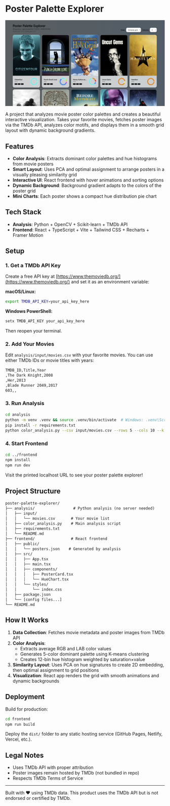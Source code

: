 # Poster Palette Explorer

![App screenshot](docs/Screenshot-2025-08-17-101131.png)

A project that analyzes movie poster color palettes and creates a beautiful interactive visualization. Takes your favorite movies, fetches poster images via the TMDb API, analyzes color motifs, and displays them in a smooth grid layout with dynamic background gradients.

## Features

- **Color Analysis**: Extracts dominant color palettes and hue histograms from movie posters
- **Smart Layout**: Uses PCA and optimal assignment to arrange posters in a visually pleasing similarity grid
- **Interactive UI**: React frontend with hover animations and sorting options
- **Dynamic Background**: Background gradient adapts to the colors of the poster grid
- **Mini Charts**: Each poster shows a compact hue distribution pie chart

## Tech Stack

- **Analysis**: Python + OpenCV + Scikit-learn + TMDb API
- **Frontend**: React + TypeScript + Vite + Tailwind CSS + Recharts + Framer Motion

## Setup

### 1. Get a TMDb API Key

Create a free API key at [https://www.themoviedb.org/](https://www.themoviedb.org/) and set it as an environment variable:

**macOS/Linux:**
```bash
export TMDB_API_KEY=your_api_key_here
```

**Windows PowerShell:**
```powershell
setx TMDB_API_KEY your_api_key_here
```
Then reopen your terminal.

### 2. Add Your Movies

Edit `analysis/input/movies.csv` with your favorite movies. You can use either TMDb IDs or movie titles with years:

```csv
TMDB_ID,Title,Year
,The Dark Knight,2008
,Her,2013
,Blade Runner 2049,2017
603,,
```

### 3. Run Analysis

```bash
cd analysis
python -m venv .venv && source .venv/bin/activate  # Windows: .venv\Scripts\activate
pip install -r requirements.txt
python color_analysis.py --csv input/movies.csv --rows 5 --cols 10 --k 5 --out ../frontend/public/posters.json
```

### 4. Start Frontend

```bash
cd ../frontend
npm install
npm run dev
```

Visit the printed localhost URL to see your poster palette explorer!

## Project Structure

```
poster-palette-explorer/
├── analysis/                 # Python analysis (no server needed)
│   ├── input/
│   │   └── movies.csv       # Your movie list
│   ├── color_analysis.py    # Main analysis script
│   ├── requirements.txt
│   └── README.md
├── frontend/                # React frontend
│   ├── public/
│   │   └── posters.json    # Generated by analysis
│   ├── src/
│   │   ├── App.tsx
│   │   ├── main.tsx
│   │   ├── components/
│   │   │   ├── PosterCard.tsx
│   │   │   └── HueChart.tsx
│   │   └── styles/
│   │       └── index.css
│   ├── package.json
│   └── [config files...]
└── README.md
```

## How It Works

1. **Data Collection**: Fetches movie metadata and poster images from TMDb API
2. **Color Analysis**: 
   - Extracts average RGB and LAB color values
   - Generates 5-color dominant palette using K-means clustering
   - Creates 12-bin hue histogram weighted by saturation×value
3. **Similarity Layout**: Uses PCA on hue signatures to create 2D embedding, then optimal assignment to grid positions
4. **Visualization**: React app renders the grid with smooth animations and dynamic backgrounds

## Deployment

Build for production:

```bash
cd frontend
npm run build
```

Deploy the `dist/` folder to any static hosting service (GitHub Pages, Netlify, Vercel, etc.).

## Legal Notes

- Uses TMDb API with proper attribution
- Poster images remain hosted by TMDb (not bundled in repo)
- Respects TMDb Terms of Service

---

Built with ❤️ using TMDb data. This product uses the TMDb API but is not endorsed or certified by TMDb.
